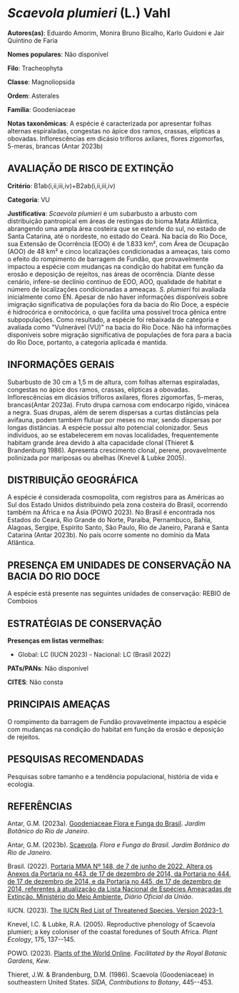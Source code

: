 # *Scaevola plumieri* (L.) Vahl

**Autores(as)**: Eduardo Amorim, Monira Bruno Bicalho, Karlo Guidoni e Jair Quintino de Faria

**Nomes populares**: Não disponível

**Filo**: Tracheophyta

**Classe**: Magnoliopsida

**Ordem**: Asterales

**Família**: Goodeniaceae

**Notas taxonômicas**: A espécie é caracterizada por apresentar folhas alternas espiraladas, congestas no ápice dos ramos, crassas, elípticas a obovadas. Inflorescências em dicásio trifloros axilares, flores zigomorfas, 5-meras, brancas (Antar 2023b)

## AVALIAÇÃO DE RISCO DE EXTINÇÃO

**Critério**: B1ab(i,ii,iii,iv)+B2ab(i,ii,iii,iv)

**Categoria**: VU

**Justificativa**: *Scaevola plumieri* é um subarbusto a arbusto com distribuição pantropical em áreas de restingas do bioma Mata Atlântica, abrangendo uma ampla área costeira que se estende do sul, no estado de Santa Catarina, até o nordeste, no estado do Ceará. Na bacia do Rio Doce, sua Extensão de Ocorrência (EOO) é de 1.833 km², com Área de Ocupação (AOO) de 48 km² e cinco localizações condicionadas a ameaças, tais como o efeito do rompimento de barragem de Fundão, que provavelmente impactou a espécie com mudanças na condição do habitat em função da erosão e deposição de rejeitos, nas áreas de ocorrência.  Diante desse cenário, infere-se declínio contínuo de EOO, AOO, qualidade de habitat e número de localizações condicionadas a ameaças. *S.  plumieri* foi avaliada inicialmente como EN. Apesar de não haver informações disponíveis sobre imigração significativa de populações fora da bacia do Rio Doce, a espécie é hidrocórica e
ornitocórica, o que facilita uma possível troca gênica entre subpopulações. Como resultado, a espécie foi rebaixada de categoria e avaliada como "Vulnerável (VU)" na bacia do Rio Doce. Não há informações disponíveis sobre migração significativa de populações de fora para a bacia do Rio Doce, portanto, a categoria aplicada é mantida.

## INFORMAÇÕES GERAIS

Subarbusto de 30 cm a 1,5 m de altura, com folhas alternas espiraladas, congestas no ápice dos ramos, crassas, elípticas a obovadas.  Inflorescências em dicásios trifloros axilares, flores zigomorfas, 5-meras, brancas(Antar 2023a). Fruto drupa carnosa com endocarpo rígido, vinácea a negra. Suas drupas, além de serem dispersas a curtas distâncias pela avifauna, podem também flutuar por meses no mar, sendo dispersas por longas distâncias. A espécie possui alto potencial colonizador. Seus indivíduos, ao se estabelecerem em novas localidades, frequentemente habitam grande área devido à alta capacidade clonal (Thieret & Brandenburg 1986). Apresenta crescimento clonal, perene, provavelmente polinizada por mariposas ou abelhas (Knevel & Lubke 2005).

## DISTRIBUIÇÃO GEOGRÁFICA

A espécie é considerada cosmopolita, com registros para as Américas ao Sul dos Estado Unidos distribuindo pela zona costeira do Brasil, ocorrendo também na África e na Ásia (POWO 2023). No Brasil é encontrada nos Estados do Ceará, Rio Grande do Norte, Paraíba, Pernambuco, Bahia, Alagoas, Sergipe, Espírito Santo, São Paulo, Rio de Janeiro, Paraná e Santa Catarina (Antar 2023b). No país ocorre somente no domínio da Mata Atlântica.

## PRESENÇA EM UNIDADES DE CONSERVAÇÃO NA BACIA DO RIO DOCE

A espécie está presente nas seguintes unidades de conservação: REBIO de Comboios

## ESTRATÉGIAS DE CONSERVAÇÃO

**Presenças em listas vermelhas:**

-   Global: LC (IUCN 2023) -   Nacional: LC (Brasil 2022)

**PATs/PANs**: Não disponível

**CITES**: Não consta

## PRINCIPAIS AMEAÇAS

O rompimento da barragem de Fundão provavelmente impactou a espécie com mudanças na condição do habitat em função da erosão e deposição de rejeitos.

## PESQUISAS RECOMENDADAS

Pesquisas sobre tamanho e a tendência populacional, história de vida e ecologia.

## REFERÊNCIAS

Antar, G.M. (2023a). [Goodeniaceae Flora e Funga do Brasil](<https://floradobrasil.jbrj.gov.br/FB7947>). *Jardim Botânico do Rio de Janeiro*.

Antar, G.M. (2023b).  [Scaevola](https://floradobrasil.jbrj.gov.br/FB7947). *Flora e Funga do Brasil. Jardim Botânico do Rio de Janeiro*.

Brasil. (2022). [Portaria MMA Nº 148, de 7 de junho de 2022. Altera os Anexos da Portaria no 443, de 17 de dezembro de 2014, da Portaria no 444, de 17 de dezembro de 2014, e da Portaria no 445, de 17 de dezembro de 2014, referentes à atualização da Lista Nacional de Espécies Ameaçadas de Extinção. Ministério do Meio Ambiente.](https://in.gov.br/en/web/dou/-/portaria-mma-n-148-de-7-de-junho-de-2022-406272733) *Diário Oficial da União*.

IUCN. (2023). [The IUCN Red List of Threatened Species. Version 2023-1.](https://www.iucnredlist.org.)

Knevel, I.C. & Lubke, R.A. (2005). Reproductive phenology of Scaevola plumieri; a key coloniser of the coastal foredunes of South Africa.  *Plant Ecology*, 175, 137--145.

POWO. (2023). [Plants of the World Online](http://www.plantsoftheworldonline.org/). *Facilitated by the Royal Botanic Gardens, Kew*.

Thieret, J.W. & Brandenburg, D.M. (1986). Scaevola (Goodeniaceae) in southeastern United States. *SIDA, Contributions to Botany*, 445--453.
